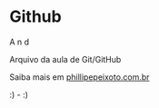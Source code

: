 # Github

A n d

Arquivo da aula de Git/GitHub

Saiba mais em [phillipepeixoto.com.br](http://phillipepeixoto.com.br)

:) - :)
